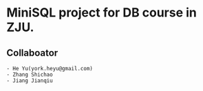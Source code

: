 # MiniSQL project for DB course in ZJU.

## Collaboator
    - He Yu(york.heyu@gmail.com)
    - Zhang Shichao
    - Jiang Jianqiu